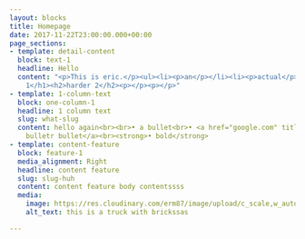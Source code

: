 ```yaml
---
layout: blocks
title: Homepage
date: 2017-11-22T23:00:00.000+00:00
page_sections:
- template: detail-content
  block: text-1
  headline: Hello
  content: "<p>This is eric.</p><ul><li><p>an</p></li><li><p>actual</p></li><li><p>list</p></li></ul><ol><li><p>numbered</p></li><li><p>list</p></li></ol><h1>header
    1</h1><h2>harder 2</h2><p></p><p></p>"
- template: 1-column-text
  block: one-column-1
  headline: 1 column text
  slug: what-slug
  content: hello again<br><br>• a bullet<br>• <a href="google.com" title="">another
    bulletr bullet</a><br><strong>• bold</strong>
- template: content-feature
  block: feature-1
  media_alignment: Right
  headline: content feature
  slug: slug-huh
  content: content feature body contentssss
  media:
    image: https://res.cloudinary.com/erm87/image/upload/c_scale,w_auto:breakpoints/q_auto,f_auto,dpr_auto/v1631384078/UL6A6674_a3lko2.jpg
    alt_text: this is a truck with brickssas

---
```

